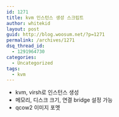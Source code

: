 ```yaml
---
id: 1271
title: kvm 인스턴스 생성 스크립트
author: whitekid
layout: post
guid: http://blog.woosum.net/?p=1271
permalink: /archives/1271
dsq_thread_id:
  - 1291964730
categories:
  - Uncategorized
tags:
  - kvm
---
```

  * kvm, virsh로 인스턴스 생성
  * 메모리, 디스크 크기, 연결 bridge 설정 가능
  * qcow2 이미지 포멧